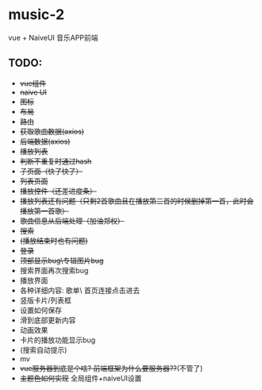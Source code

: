 # music-2

vue + NaiveUI 音乐APP前端

## TODO:

- ~~vue组件~~
- ~~naive UI~~
- ~~图标~~
- ~~布局~~
- ~~路由~~
- ~~获取歌曲数据(axios)~~
- ~~后端数据(axios)~~
- ~~播放列表~~
- ~~判断不重复时通过hash~~
- ~~子页面（快了快了）~~
- ~~列表页面~~
- ~~播放控件（还差进度条）~~
- ~~播放列表还有问题（只剩2首歌曲且在播放第二首的时候删掉第一首，此时会播放第一首歌）~~
- ~~歌曲信息从后端处理（加油郑权）~~
- ~~搜索~~
- ~~(播放结束时也有问题)~~
- ~~登录~~
- ~~顶部显示bug\专辑图片bug~~
- 搜索界面再次搜索bug
- 播放界面
- 各种详细内容: 歌单\ 首页连接点击进去
- 竖版卡片/列表框
- 设置如何保存
- 滑到底部更新内容
- 动画效果
- 卡片的播放功能显示bug
- (搜索自动提示)
- mv
- ~~vue服务器到底是个啥? 前端框架为什么要服务器??~~(不管了)
- ~~主题色如何实现~~ 全局组件+naiveUI设置